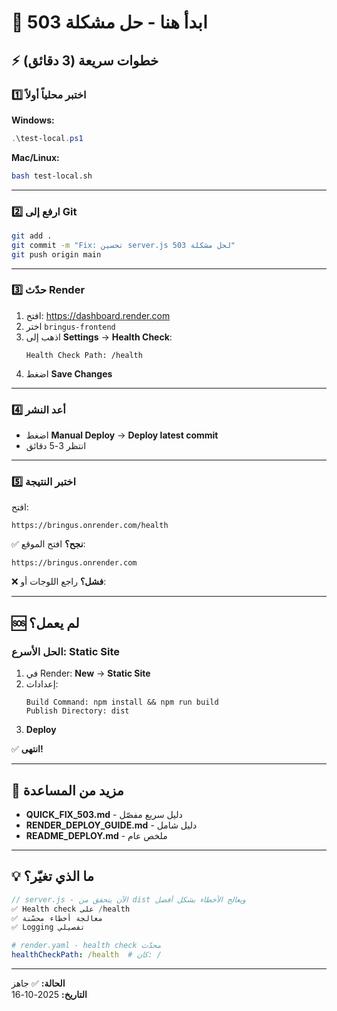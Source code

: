 # 🎯 ابدأ هنا - حل مشكلة 503

## ⚡ خطوات سريعة (3 دقائق)

### 1️⃣ اختبر محلياً أولاً

**Windows:**
```powershell
.\test-local.ps1
```

**Mac/Linux:**
```bash
bash test-local.sh
```

---

### 2️⃣ ارفع إلى Git

```bash
git add .
git commit -m "Fix: تحسين server.js لحل مشكلة 503"
git push origin main
```

---

### 3️⃣ حدّث Render

1. افتح: https://dashboard.render.com
2. اختر `bringus-frontend`
3. اذهب إلى **Settings** → **Health Check**:
   ```
   Health Check Path: /health
   ```
4. اضغط **Save Changes**

---

### 4️⃣ أعد النشر

- اضغط **Manual Deploy** → **Deploy latest commit**
- انتظر 3-5 دقائق

---

### 5️⃣ اختبر النتيجة

افتح:
```
https://bringus.onrender.com/health
```

✅ **نجح؟** افتح الموقع:
```
https://bringus.onrender.com
```

❌ **فشل؟** راجع اللوجات أو:

---

## 🆘 لم يعمل؟

### الحل الأسرع: Static Site

1. في Render: **New** → **Static Site**
2. إعدادات:
   ```
   Build Command: npm install && npm run build
   Publish Directory: dist
   ```
3. **Deploy**

✅ **انتهى!**

---

## 📖 مزيد من المساعدة

- **QUICK_FIX_503.md** - دليل سريع مفصّل
- **RENDER_DEPLOY_GUIDE.md** - دليل شامل
- **README_DEPLOY.md** - ملخص عام

---

## 💡 ما الذي تغيّر؟

```javascript
// server.js - الآن يتحقق من dist ويعالج الأخطاء بشكل أفضل
✅ Health check على /health
✅ معالجة أخطاء محسّنة
✅ Logging تفصيلي
```

```yaml
# render.yaml - health check محدّث
healthCheckPath: /health  # كان: /
```

---

**الحالة:** ✅ جاهز  
**التاريخ:** 2025-10-16


